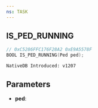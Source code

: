 ```yaml
---
ns: TASK
---
```

## IS_PED_RUNNING

```c
// 0xC5286FFC176F28A2 0xE9A5578F
BOOL IS_PED_RUNNING(Ped ped);
```

```
NativeDB Introduced: v1207
```

## Parameters
* **ped**:
